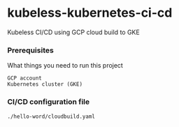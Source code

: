 # kubeless-kubernetes-ci-cd
Kubeless CI/CD using GCP cloud build to GKE


### Prerequisites

What things you need to run this project

```
GCP account
Kubernetes cluster (GKE)

```

### CI/CD configuration file

```
./hello-word/cloudbuild.yaml
```

